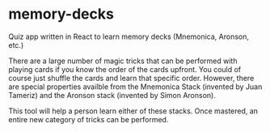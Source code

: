 # memory-decks

Quiz app written in React to learn memory decks (Mnemonica, Aronson, etc.)

There are a large number of magic tricks that can be performed with playing cards if you know the order of the cards upfront. You could of course just shuffle the cards and learn that specific order. However, there are special properties availble from the Mnemonica Stack (invented by Juan Tameriz) and the Aronson stack (invented by Simon Aronson).

This tool will help a person learn either of these stacks. Once mastered, an entire new category of tricks can be performed.

